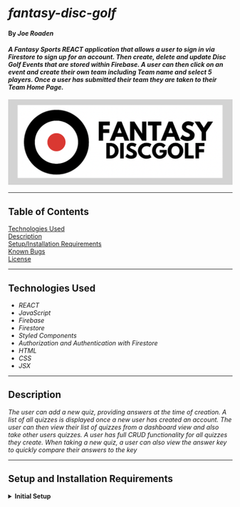 # _fantasy-disc-golf_

#### By _Joe Roaden_

#### _A Fantasy Sports REACT application that allows a user to sign in via Firestore to sign up for an account.  Then create, delete and update Disc Golf Events that are stored within Firebase. A user can then click on an event and create their own team including Team name and select 5 players.  Once a user has submitted their team they are taken to their Team Home Page._


![image logo](screen-shot-logo.png)

---
## Table of Contents
[Technologies Used](#technologies-used)  
[Description](#description)  
[Setup/Installation Requirements](#setup-and-installation-requirements)   
[Known Bugs](#known-bugs)  
[License](#License)

---
## Technologies Used

* _REACT_
* _JavaScript_
* _Firebase_
* _Firestore_
* _Styled Components_
* _Authorization and Authentication with Firestore_
* _HTML_
* _CSS_
* _JSX_


---
## Description

_The user can add a new quiz, providing answers at the time of creation.  A list of all quizzes is displayed once a new user has created an account.  The user can then view their list of quizzes from a dashboard view and also take other users quizzes.  A user has full CRUD functionality for all quizzes they create. When taking a new quiz, a user can also view the answer key to quickly compare their answers to the key_

---
## Setup and Installation Requirements

<details>
<summary><strong>Initial Setup</strong></summary>  

1. Copy the git repository url: https://github.com/joeroaden/quiz-of-choice
2. Open a shell program and navigate to your desktop.
3. Clone the repository for this project using the `git clone` command and including the copied URL.
4. While still in the shell program, navigate to the root directory of the newly created file named `quiz-of-choice`.
5. From the root directory, run `npm install` to install all modules that are listed on package. json file and their dependencies
6. From the root directory, run `npm run start` to view the application on your local live server.


---
## Known Bugs

* _There are no known bugs at this time_

---
## License



[Copyright](/LICENSE) © 2022 Joe Roaden

# Getting Started with Create React App

This project was bootstrapped with [Create React App](https://github.com/facebook/create-react-app).

## Available Scripts

In the project directory, you can run:

### `npm start`

Runs the app in the development mode.\
Open [http://localhost:3000](http://localhost:3000) to view it in your browser.

The page will reload when you make changes.\
You may also see any lint errors in the console.

### `npm test`

Launches the test runner in the interactive watch mode.\
See the section about [running tests](https://facebook.github.io/create-react-app/docs/running-tests) for more information.

### `npm run build`

Builds the app for production to the `build` folder.\
It correctly bundles React in production mode and optimizes the build for the best performance.

The build is minified and the filenames include the hashes.\
Your app is ready to be deployed!

See the section about [deployment](https://facebook.github.io/create-react-app/docs/deployment) for more information.

### `npm run eject`

**Note: this is a one-way operation. Once you `eject`, you can't go back!**

If you aren't satisfied with the build tool and configuration choices, you can `eject` at any time. This command will remove the single build dependency from your project.

Instead, it will copy all the configuration files and the transitive dependencies (webpack, Babel, ESLint, etc) right into your project so you have full control over them. All of the commands except `eject` will still work, but they will point to the copied scripts so you can tweak them. At this point you're on your own.

You don't have to ever use `eject`. The curated feature set is suitable for small and middle deployments, and you shouldn't feel obligated to use this feature. However we understand that this tool wouldn't be useful if you couldn't customize it when you are ready for it.

## Learn More

You can learn more in the [Create React App documentation](https://facebook.github.io/create-react-app/docs/getting-started).

To learn React, check out the [React documentation](https://reactjs.org/).

### Code Splitting

This section has moved here: [https://facebook.github.io/create-react-app/docs/code-splitting](https://facebook.github.io/create-react-app/docs/code-splitting)

### Analyzing the Bundle Size

This section has moved here: [https://facebook.github.io/create-react-app/docs/analyzing-the-bundle-size](https://facebook.github.io/create-react-app/docs/analyzing-the-bundle-size)

### Making a Progressive Web App

This section has moved here: [https://facebook.github.io/create-react-app/docs/making-a-progressive-web-app](https://facebook.github.io/create-react-app/docs/making-a-progressive-web-app)

### Advanced Configuration

This section has moved here: [https://facebook.github.io/create-react-app/docs/advanced-configuration](https://facebook.github.io/create-react-app/docs/advanced-configuration)

### Deployment

This section has moved here: [https://facebook.github.io/create-react-app/docs/deployment](https://facebook.github.io/create-react-app/docs/deployment)

### `npm run build` fails to minify

This section has moved here: [https://facebook.github.io/create-react-app/docs/troubleshooting#npm-run-build-fails-to-minify](https://facebook.github.io/create-react-app/docs/troubleshooting#npm-run-build-fails-to-minify)







## Scoring System Explained
1. Salary Cap - every week each player has salary cap of 10k to select players based on rating
2. Choose your top 4 for MPO and FPO and 1 wild card each - wild card will be player you believe to play most above their *rating - *points above rating will be added to overall score along with additional points
3. Players will accumulate points based on where they finish regardless of order - except wild card - this is the player you believe will finish well but also farther above their rating


## Scoring System - Points
| Place | MPO | FPO | 
| :---: | :---: | :---: | 
| 1 | 250 | 250 | 
| 2 | 225 | 230 | 
| 3 | 220 | 210 | 
| 4	|215|	190|
| 5	|210|	170|
|6	|200|	150|
|7	|198|	130|
|8	|196|	110|
|9	|194|	100|
|10	|192|	90|
|11	|190|	80|
|12	|185|	70|
|13	|183|	60|
|14	|181|	50|
|15	|180|	40|
|16	|178|	30|
|17	|176|	25|
|18	|174|	20|
|19	|172|	15|
|20	|170|	10|
|21	|165|	5|
|22	|163|	0|
|23	|161|	-10|
|24	|157|	-20|
|25	|154|	-30|
|26	|150|	-50|
|27	|145|	-70|
|28	|143|	-90|
|29	|141|	-110|
|30	|138|	-130|
|31	|135|	-150|
|32	|130|	-170|
|33	|127|	-190|
|34	|124|	-210|
|35	|120|	-220|
|36	|115|	-230|
|37	|113|	-240|
|38	|110|	-250|
|39	|107|	-250|
|40	|105|	-250|
|41	|95	|-250|
|42	|93	|-250|
|43	|90	|-250|
|44	|87	|-250|
|45	|84	|-250|
|46	|80	|-250|
|47	|78	|-250|
|48	|74	|-250|
|49	|70	|-250|
|50	|65	|-250|
|51	|55	|-250|
|52	|52	|-250|
|53	|50	|-250|
|54	|48	|-250|
|55	|44	|-250|
|56	|40	|-250|
|57	|36	|-250|
|58	|32	|-250|
|59	|28	|-250|
|60	|25	|-250|
|61	|20	|-250|
|62	|18	|-250|
|63	|14	|-250|
|64	|10	|-250|
|65	|8	|-250|
|66	|5	|-250|
|67	|3	|-250|
|68	|1	|-250|
|69	|0	|-250|
|70	|-5	|-250|
|71	|-10	|-250|
|72	|-20	|-250|
|73	|-30	|-250|
|74	|-35	|-250|
|75	|-40	|-250|
|76	|-50	|-250|
|77	|-60	|-250|
|78	|-70	|-250|
|79	|-80	|-250|
|80	|-90	|-250|
|81	|-100	|-250|
|82	|-120	|-250|
|83	|-125	|-250|
|84	|-130	|-250|
|85	|-140	|-250|
|86	|-150	|-250|
|87	|-155	|-250|
|88	|-160	|-250|
|89	|-165	|-250|
|90	|-170	|-250|
|91	|-180	|-250|
|92	|-185	|-250|
|93	|-190	|-250|
|94	|-195	|-250|
|95	|-200	|-250|
|96	|-210	|-250|
|97	|-220	|-250|
|98	|-230	|-250|
|99	|-240	|-250|
|100	|-250	|-250|

